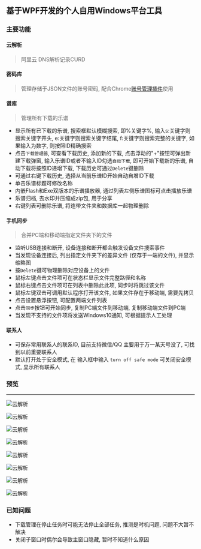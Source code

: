 ## 基于WPF开发的个人自用Windows平台工具

### 主要功能

 
#### 云解析
> 阿里云 DNS解析记录CURD

#### 密码库
> 管理存储于JSON文件的账号密码, 配合Chrome[账号管理插件](https://github.com/Acgnu/Acrx)使用 

#### 谱库
> 管理所有下载的乐谱
* 显示所有已下载的乐谱, 搜索框默认模糊搜索, 即%关键字%, 输入s:关键字则搜索关键字开头, e:关键字则搜索关键字结尾, f:关键字则搜索完整的关键字, 如果输入为数字, 则按照ID精确搜索
* 点击`下载管理器`, 可查看下载历史, 添加新的下载, 点击浮动的"+"按钮可弹出新建下载弹窗, 输入乐谱ID或者不输入ID勾选`自动下载`, 即可开始下载新的乐谱, 自动下载将按照ID递增下载, 下载历史可通过`Delete`键删除
* 可通过右键下载历史, 选择从当前乐谱ID开始自动自增ID下载
* 单击乐谱标题可修改名称
* 内嵌Flash和Exe双版本的乐谱播放器, 通过列表左侧乐谱图标可点击播放乐谱
* 乐谱归档, 去水印并压缩成zip包, 用于分享
* 右键列表可删除乐谱, 将连带文件夹和数据库一起物理删除

#### 手机同步
> 合并PC端和移动端指定文件夹下的文件
* 监听USB连接和断开, 设备连接和断开都会触发设备文件搜索事件
* 当发现设备连接后, 列出指定文件夹下的差异文件 (仅存于一端的文件), 并显示缩略图
* 按`Delete`键可物理删除对应设备上的文件
* 鼠标左键点击文件项可在状态栏显示文件完整路径和名称
* 鼠标右键点击文件项可在列表中删除此此项, 同步时将跳过该文件
* 鼠标左键双击可调用默认程序打开该文件, 如果文件存在于移动端, 需要先拷贝
* 点击设置悬浮按钮, 可配置两端文件列表
* 点击`同步`按钮可开始同步, 复制PC端文件到移动端, 复制移动端文件到PC端
* 当发现不支持的文件项将发送Windows10通知, 可根据提示人工处理


#### 联系人
* 可保存常用联系人的联系ID, 目前支持微信/QQ 主要用于万一某天号没了, 可找到以前重要联系人
* 默认打开处于安全模式, 在 输入框中输入 `turn off safe mode` 可关闭安全模式, 显示所有联系人


### 预览

---

![云解析](Preview/DNS.jpg)

![云解析](Preview/Account.jpg)

![云解析](Preview/Sheet.jpg)

![云解析](Preview/Player.jpg)

![云解析](Preview/DownloadRecord.jpg)

![云解析](Preview/DeviceSync.jpg)

![云解析](Preview/Contact.jpg)

![云解析](Preview/Settings.jpg)


### 已知问题
*  下载管理在停止任务时可能无法停止全部任务, 推测是时机问题, 问题不大暂不解决
*  关闭子窗口时偶尔会导致主窗口隐藏, 暂时不知道什么原因